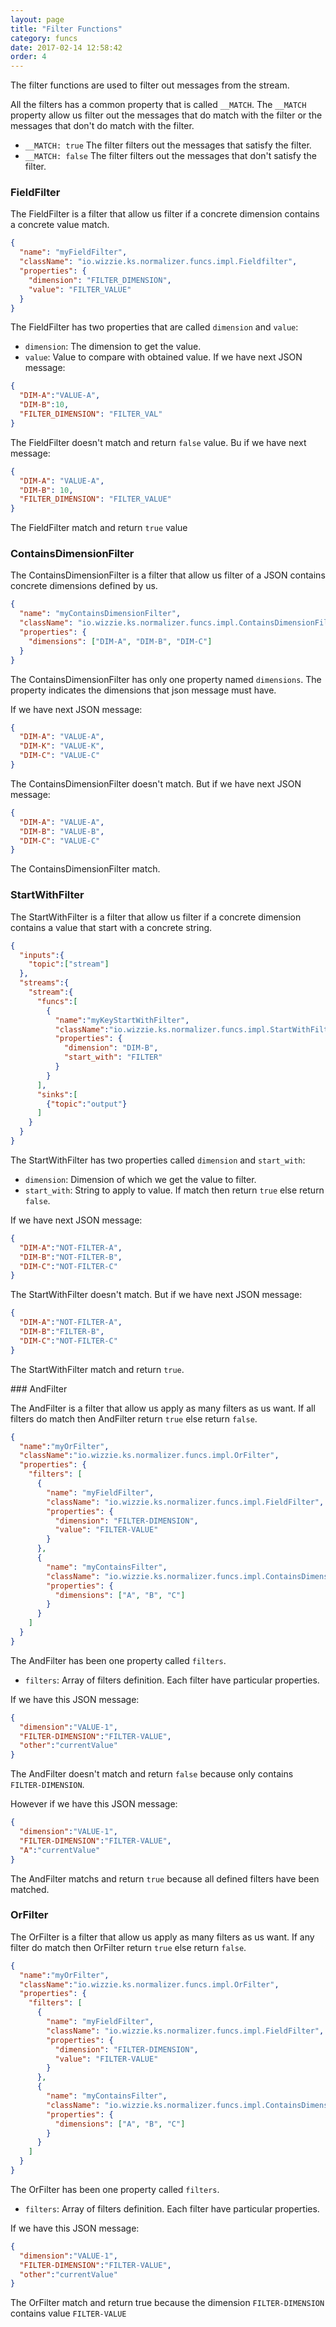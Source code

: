 ```yaml
---
layout: page
title: "Filter Functions"
category: funcs
date: 2017-02-14 12:58:42
order: 4
---
```


The filter functions are used to filter out messages from the stream. 

All the filters has a common property that is called `__MATCH`. The `__MATCH` property allow us filter out the messages that do match with the filter or the messages that don't do match with the filter.
 * `__MATCH: true` The filter filters out the messages that satisfy the filter.
 * `__MATCH: false` The filter filters out the messages that don't satisfy the filter.

### FieldFilter

The FieldFilter is a filter that allow us filter if a concrete dimension contains a concrete value match.

```json
{
  "name": "myFieldFilter",
  "className": "io.wizzie.ks.normalizer.funcs.impl.Fieldfilter",
  "properties": {
    "dimension": "FILTER_DIMENSION",
    "value": "FILTER_VALUE"
  }
}
```

The FieldFilter has two properties that are called `dimension` and `value`:
- `dimension`: The dimension to get the value.
- `value`: Value to compare with obtained value.
If we have next JSON message:

```json
{
  "DIM-A":"VALUE-A", 
  "DIM-B":10, 
  "FILTER_DIMENSION": "FILTER_VAL"
}
```

The FieldFilter doesn't match and return `false` value. Bu if we have next message:

```json
{
  "DIM-A": "VALUE-A",
  "DIM-B": 10,
  "FILTER_DIMENSION": "FILTER_VALUE"
}
```

The FieldFilter match and return `true` value

### ContainsDimensionFilter
The ContainsDimensionFilter is a filter that allow us filter of a JSON contains concrete dimensions defined by us.

```json
{
  "name": "myContainsDimensionFilter",
  "className": "io.wizzie.ks.normalizer.funcs.impl.ContainsDimensionFilter",
  "properties": {
    "dimensions": ["DIM-A", "DIM-B", "DIM-C"]
  }
}
```
The ContainsDimensionFilter has only one property named `dimensions`. The property indicates the dimensions that json message must have.

If we have next JSON message:

```json
{
  "DIM-A": "VALUE-A",
  "DIM-K": "VALUE-K",
  "DIM-C": "VALUE-C"
}
```

The ContainsDimensionFilter doesn't match. But if we have next JSON message:

```json
{
  "DIM-A": "VALUE-A",
  "DIM-B": "VALUE-B",
  "DIM-C": "VALUE-C"
}
```

The ContainsDimensionFilter match.
 
### StartWithFilter
The StartWithFilter is a filter that allow us filter if a concrete dimension contains a value that start with a concrete string.

```json
{
  "inputs":{
    "topic":["stream"]
  },
  "streams":{
    "stream":{
      "funcs":[
        {
          "name":"myKeyStartWithFilter",
          "className":"io.wizzie.ks.normalizer.funcs.impl.StartWithFilter",
          "properties": {
            "dimension": "DIM-B",
            "start_with": "FILTER"
          }
        }
      ],
      "sinks":[
        {"topic":"output"}
      ]
    }
  }
}
```

The StartWithFilter has two properties called `dimension` and `start_with`:
* `dimension`: Dimension of which we get the value to filter.
* `start_with`: String to apply to value. If match then return `true` else return `false`.

If we have next JSON message:

```json
{
  "DIM-A":"NOT-FILTER-A",
  "DIM-B":"NOT-FILTER-B",
  "DIM-C":"NOT-FILTER-C"
}
``` 

The StartWithFilter doesn't match. But if we have next JSON message:

```json
{
  "DIM-A":"NOT-FILTER-A",
  "DIM-B":"FILTER-B",
  "DIM-C":"NOT-FILTER-C"
}
``` 

The StartWithFilter match and return `true`.

### AndFilter

The AndFilter is a filter that allow us apply as many filters as us want. If all filters do match then AndFilter return `true` else return `false`.

```json
{
  "name":"myOrFilter",
  "className":"io.wizzie.ks.normalizer.funcs.impl.OrFilter",
  "properties": { 
    "filters": [
      {
        "name": "myFieldFilter",
        "className": "io.wizzie.ks.normalizer.funcs.impl.FieldFilter",
        "properties": {
          "dimension": "FILTER-DIMENSION",
          "value": "FILTER-VALUE"
        }
      },
      {
        "name": "myContainsFilter",
        "className": "io.wizzie.ks.normalizer.funcs.impl.ContainsDimensionFilter",
        "properties": {
          "dimensions": ["A", "B", "C"]
        }
      }
    ]
  }
}
```

The AndFilter has been one property called `filters`.
* `filters`: Array of filters definition. Each filter have particular properties.

If we have this JSON message:

```json
{
  "dimension":"VALUE-1",
  "FILTER-DIMENSION":"FILTER-VALUE",
  "other":"currentValue"
}
```

The AndFilter doesn't match and return `false` because only contains `FILTER-DIMENSION`.

However if we have this JSON message:

```json
{
  "dimension":"VALUE-1",
  "FILTER-DIMENSION":"FILTER-VALUE",
  "A":"currentValue"
}
```

The AndFilter matchs and return `true` because all defined filters have been matched.

### OrFilter

The OrFilter is a filter that allow us apply as many filters as us want. If any filter do match then OrFilter return `true` else return `false`.

```json
{
  "name":"myOrFilter",
  "className":"io.wizzie.ks.normalizer.funcs.impl.OrFilter",
  "properties": { 
    "filters": [
      {
        "name": "myFieldFilter",
        "className": "io.wizzie.ks.normalizer.funcs.impl.FieldFilter",
        "properties": {
          "dimension": "FILTER-DIMENSION",
          "value": "FILTER-VALUE"
        }
      },
      {
        "name": "myContainsFilter",
        "className": "io.wizzie.ks.normalizer.funcs.impl.ContainsDimensionFilter",
        "properties": {
          "dimensions": ["A", "B", "C"]
        }
      }
    ]
  }
}
```

The OrFilter has been one property called `filters`.
* `filters`: Array of filters definition. Each filter have particular properties.

If we have this JSON message:

```json
{
  "dimension":"VALUE-1",
  "FILTER-DIMENSION":"FILTER-VALUE",
  "other":"currentValue"
}
```

The OrFilter match and return true because the dimension `FILTER-DIMENSION` contains value `FILTER-VALUE`

